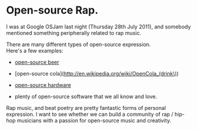 Open-source Rap.
================

I was at Google OSJam last night (Thursday 28th July 2011), and somebody mentioned something peripherally related to rap music.  

There are many different types of open-source expression.  
Here's a few examples: 

* [open-source beer](http://en.wikipedia.org/wiki/Open_Source_Beer_Project)

* [open-source cola](http://en.wikipedia.org/wiki/OpenCola_(drink\))

* [open-source hardware](http://en.wikipedia.org/wiki/Open-source_hardware)

* plenty of open-source software that we all know and love.

Rap music, and beat poetry are pretty fantastic forms of personal expression.  I want to see whether we can build a community of rap / hip-hop musicians with a passion for open-source music and creativity.

